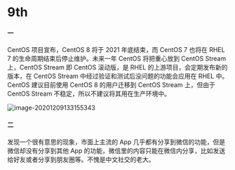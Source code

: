 # 9th
#### 一

CentOS 项目宣布，CentOS 8 将于 2021 年底结束，而 CentOS 7 也将在 RHEL 7 的生命周期结束后停止维护。未来一年 CentOS 将把重心放到 CentOS Stream 上，CentOS Stream 即 CentOS 滚动版，是 RHEL 的上游项目，会定期发布新的版本，在 CentOS Stream 中经过验证和测试后没问题的功能会应用在 RHEL 中。CentOS 建议目前使用 CentOS 8 的用户迁移到 CentOS Stream 上，但由于 CentOS Stream 不稳定，所以不建议将其用在生产环境中。

![image-20201209133155343](image-20201209133155343.png)

#### 二

发现一个很有意思的现象，市面上主流的 App 几乎都有分享到微信的功能，但是微信却没有分享到其他 App 的功能，微信里的内容只能在微信内分享，比如发送给好友或者分享到朋友圈等。不愧是中文社交的老大。

